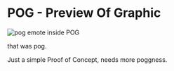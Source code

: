 # POG - Preview Of Graphic 

![pog emote inside POG](https://i.imgur.com/w863i8v.png)




that was pog.

Just a simple Proof of Concept, needs more poggness.
